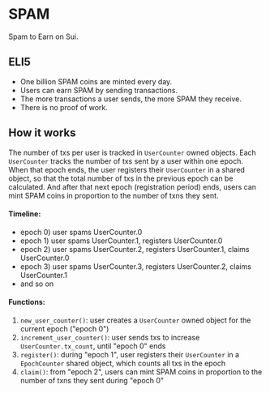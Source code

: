 # SPAM

Spam to Earn on Sui.

<!-- ![Polymedia SPAM](https://spam.polymedia.app/img/open-graph.webp) -->

## ELI5

- One billion SPAM coins are minted every day.
- Users can earn SPAM by sending transactions.
- The more transactions a user sends, the more SPAM they receive.
- There is no proof of work.

## How it works

The number of txs per user is tracked in `UserCounter` owned objects. Each `UserCounter` tracks the number of txs sent by a user within one epoch. When that epoch ends, the user registers their `UserCounter` in a shared object, so that the total number of txs in the previous epoch can be calculated. And after that next epoch (registration period) ends, users can mint SPAM coins in proportion to the number of txns they sent.

#### Timeline:
- epoch 0) user spams UserCounter.0
- epoch 1) user spams UserCounter.1, registers UserCounter.0
- epoch 2) user spams UserCounter.2, registers UserCounter.1, claims UserCounter.0
- epoch 3) user spams UserCounter.3, registers UserCounter.2, claims UserCounter.1
- and so on

#### Functions:
1) `new_user_counter()`: user creates a `UserCounter` owned object for the current epoch ("epoch 0")
2) `increment_user_counter()`: user sends txs to increase `UserCounter.tx_count`, until "epoch 0" ends
3) `register()`: during "epoch 1", user registers their `UserCounter` in a `EpochCounter` shared object, which counts all txs in the epoch
4) `claim()`: from "epoch 2", users can mint SPAM coins in proportion to the number of txns they sent during "epoch 0"
